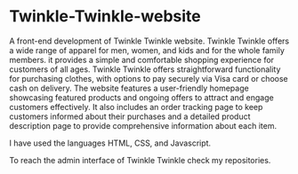# Twinkle-Twinkle-website
A front-end development of Twinkle Twinkle website. Twinkle Twinkle offers a wide range of apparel for men, women, and kids and for the whole family members. it provides a simple and comfortable shopping experience for customers of all ages.
Twinkle Twinkle offers straightforward functionality for purchasing clothes, with options to pay securely via Visa card or choose cash on delivery. The website features a user-friendly homepage showcasing featured products and ongoing offers to attract and engage customers effectively. It also includes an order tracking page to keep customers informed about their purchases and a detailed product description page to provide comprehensive information about each item. 

I have used the languages HTML, CSS, and Javascript.

To reach the admin interface of Twinkle Twinkle check my repositories.
